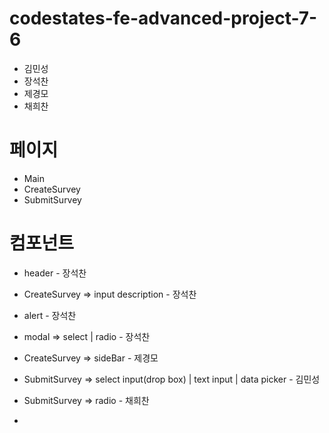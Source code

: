 # codestates-fe-advanced-project-7-6

- 김민성
- 장석찬
- 제경모
- 채희찬

# 페이지

- Main
- CreateSurvey
- SubmitSurvey

# 컴포넌트

- header - 장석찬
- CreateSurvey => input description - 장석찬
- alert - 장석찬
- modal => select | radio - 장석찬

- CreateSurvey => sideBar - 제경모
- SubmitSurvey => select input(drop box) | text input | data picker - 김민성
- SubmitSurvey => radio - 채희찬
-
